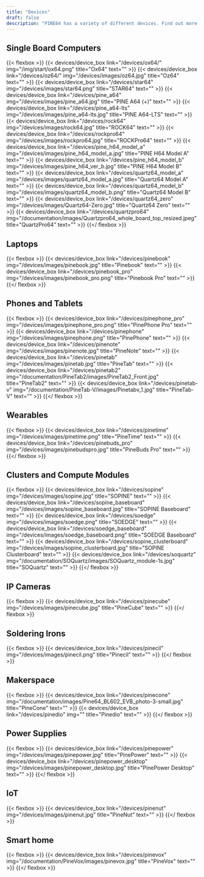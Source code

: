 ```yaml
---
title: "Devices"
draft: false
description: "PINE64 has a variety of different devices. Find out more!"
---
```


## Single Board Computers

{{< flexbox >}}
    {{< devices/device_box link="/devices/ox64/" img="/img/start/ox64.png" title="Ox64" text="" >}}
    {{< devices/device_box link="/devices/oz64/" img="/devices/images/oz64.jpg" title="Oz64" text="" >}}
    {{< devices/device_box link="/devices/star64" img="/devices/images/star64.png" title="STAR64" text="" >}}
    {{< devices/device_box link="/devices/pine_a64" img="/devices/images/pine_a64.jpg" title="PINE A64 (+)" text="" >}}
    {{< devices/device_box link="/devices/pine_a64-lts" img="/devices/images/pine_a64-lts.jpg" title="PINE A64-LTS" text="" >}}
    {{< devices/device_box link="/devices/rock64" img="/devices/images/rock64.jpg" title="ROCK64" text="" >}}
    {{< devices/device_box link="/devices/rockpro64" img="/devices/images/rockpro64.jpg" title="ROCKPro64" text="" >}}
    {{< devices/device_box link="/devices/pine_h64_model_a" img="/devices/images/pine_h64_model_a.jpg" title="PINE H64 Model A" text="" >}}
    {{< devices/device_box link="/devices/pine_h64_model_b" img="/devices/images/pine_h64_ver_b.jpg" title="PINE H64 Model B" text="" >}}
    {{< devices/device_box link="/devices/quartz64_model_a" img="/devices/images/quartz64_model_a.jpg" title="Quartz64 Model A" text="" >}}
    {{< devices/device_box link="/devices/quartz64_model_b" img="/devices/images/quartz64_model_b.png" title="Quartz64 Model B" text="" >}}
    {{< devices/device_box link="/devices/quartz64_zero" img="/devices/images/Quartz64-Zero.jpg" title="Quartz64 Zero" text="" >}}
    {{< devices/device_box link="/devices/quartzpro64" img="/documentation/images/Quartzpro64_whole_board_top_resized.jpeg" title="QuartzPro64" text="" >}}
{{</ flexbox >}}

## Laptops

{{< flexbox >}}
    {{< devices/device_box link="/devices/pinebook" img="/devices/images/pinebook.jpg" title="Pinebook" text="" >}}
    {{< devices/device_box link="/devices/pinebook_pro" img="/devices/images/pinebook_pro.png" title="Pinebook Pro" text="" >}}
{{</ flexbox >}}

## Phones and Tablets

{{< flexbox >}}
    {{< devices/device_box link="/devices/pinephone_pro" img="/devices/images/pinephone_pro.png" title="PinePhone Pro" text="" >}}
    {{< devices/device_box link="/devices/pinephone" img="/devices/images/pinephone.png" title="PinePhone" text="" >}}
    {{< devices/device_box link="/devices/pinenote" img="/devices/images/pinenote.jpg" title="PineNote" text="" >}}
    {{< devices/device_box link="/devices/pinetab" img="/devices/images/pinetab.jpg" title="PineTab" text="" >}}
    {{< devices/device_box link="/devices/pinetab2" img="/documentation/PineTab2/images/PineTab2_Front.jpg" title="PineTab2" text="" >}}
    {{< devices/device_box link="/devices/pinetab-v" img="/documentation/PineTab-V/images/Pinetabv_1.jpg" title="PineTab-V" text="" >}}
{{</ flexbox >}}

## Wearables

{{< flexbox >}}
    {{< devices/device_box link="/devices/pinetime" img="/devices/images/pinetime.png" title="PineTime" text="" >}}
    {{< devices/device_box link="/devices/pinebuds_pro" img="/devices/images/pinebudspro.jpg" title="PineBuds Pro" text="" >}}
{{</ flexbox >}}

## Clusters and Compute Modules

{{< flexbox >}}
    {{< devices/device_box link="/devices/sopine" img="/devices/images/sopine.jpg" title="SOPINE" text="" >}}
    {{< devices/device_box link="/devices/sopine_baseboard" img="/devices/images/sopine_baseboard.jpg" title="SOPINE Baseboard" text="" >}}
    {{< devices/device_box link="/devices/soedge" img="/devices/images/soedge.png" title="SOEDGE" text="" >}}
    {{< devices/device_box link="/devices/soedge_baseboard" img="/devices/images/soedge_baseboard.png" title="SOEDGE Baseboard" text="" >}}
    {{< devices/device_box link="/devices/sopine_clusterboard" img="/devices/images/sopine_clusterboard.jpg" title="SOPINE Clusterboard" text="" >}}
    {{< devices/device_box link="/devices/soquartz" img="/documentation/SOQuartz/images/SOQuartz_module-1s.jpg" title="SOQuartz" text="" >}}
{{</ flexbox >}}

## IP Cameras

{{< flexbox >}}
    {{< devices/device_box link="/devices/pinecube" img="/devices/images/pinecube.jpg" title="PineCube" text="" >}}
{{</ flexbox >}}

## Soldering Irons

{{< flexbox >}}
    {{< devices/device_box link="/devices/pinecil" img="/devices/images/pinecil.png" title="Pinecil" text="" >}}
{{</ flexbox >}}

## Makerspace

{{< flexbox >}}
    {{< devices/device_box link="/devices/pinecone" img="/documentation/images/Pine64_BL602_EVB_photo-3-small.jpg" title="PineCone" text="" >}}
    {{< devices/device_box link="/devices/pinedio" img="" title="Pinedio" text="" >}}
{{</ flexbox >}}

## Power Supplies

{{< flexbox >}}
    {{< devices/device_box link="/devices/pinepower" img="/devices/images/pinepower.jpg" title="PinePower" text="" >}}
    {{< devices/device_box link="/devices/pinepower_desktop" img="/devices/images/pinepower_desktop.jpg" title="PinePower Desktop" text="" >}}
{{</ flexbox >}}

## IoT

{{< flexbox >}}
    {{< devices/device_box link="/devices/pinenut" img="/devices/images/pinenut.jpg" title="PineNut" text="" >}}
{{</ flexbox >}}

## Smart home
{{< flexbox >}}
    {{< devices/device_box link="/devices/pinevox" img="/documentation/PineVox/images/pinevox.jpg" title="PineVox" text="" >}}
{{</ flexbox >}}
